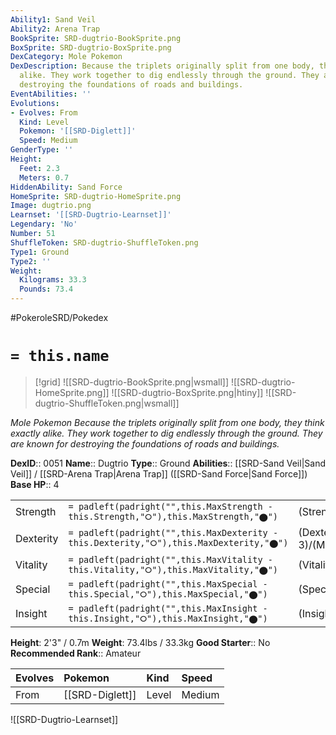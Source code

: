 ```yaml
---
Ability1: Sand Veil
Ability2: Arena Trap
BookSprite: SRD-dugtrio-BookSprite.png
BoxSprite: SRD-dugtrio-BoxSprite.png
DexCategory: Mole Pokemon
DexDescription: Because the triplets originally split from one body, they think exactly
  alike. They work together to dig endlessly through the ground. They are known for
  destroying the foundations of roads and buildings.
EventAbilities: ''
Evolutions:
- Evolves: From
  Kind: Level
  Pokemon: '[[SRD-Diglett]]'
  Speed: Medium
GenderType: ''
Height:
  Feet: 2.3
  Meters: 0.7
HiddenAbility: Sand Force
HomeSprite: SRD-dugtrio-HomeSprite.png
Image: dugtrio.png
Learnset: '[[SRD-Dugtrio-Learnset]]'
Legendary: 'No'
Number: 51
ShuffleToken: SRD-dugtrio-ShuffleToken.png
Type1: Ground
Type2: ''
Weight:
  Kilograms: 33.3
  Pounds: 73.4
---
```


#PokeroleSRD/Pokedex

# `= this.name`

> [!grid]
> ![[SRD-dugtrio-BookSprite.png|wsmall]]
> ![[SRD-dugtrio-HomeSprite.png]]
> ![[SRD-dugtrio-BoxSprite.png|htiny]]
> ![[SRD-dugtrio-ShuffleToken.png|wsmall]]


*Mole Pokemon*
*Because the triplets originally split from one body, they think exactly alike. They work together to dig endlessly through the ground. They are known for destroying the foundations of roads and buildings.*

**DexID**:: 0051
**Name**:: Dugtrio
**Type**:: Ground
**Abilities**:: [[SRD-Sand Veil|Sand Veil]] / [[SRD-Arena Trap|Arena Trap]] ([[SRD-Sand Force|Sand Force]])
**Base HP**:: 4

|           |                                                                                        |                                          |
| --------- | -------------------------------------------------------------------------------------- | ---------------------------------------- |
| Strength  | `= padleft(padright("",this.MaxStrength - this.Strength,"⭘"),this.MaxStrength,"⬤")`    | (Strength::2)/(MaxStrength::5)   |
| Dexterity | `= padleft(padright("",this.MaxDexterity - this.Dexterity,"⭘"),this.MaxDexterity,"⬤")` | (Dexterity:: 3)/(MaxDexterity::7) |
| Vitality  | `= padleft(padright("",this.MaxVitality - this.Vitality,"⭘"),this.MaxVitality,"⬤")`    | (Vitality::2)/(MaxVitality::4)   |
| Special   | `= padleft(padright("",this.MaxSpecial - this.Special,"⭘"),this.MaxSpecial,"⬤")`       | (Special::2)/(MaxSpecial::4)     |
| Insight   | `= padleft(padright("",this.MaxInsight - this.Insight,"⭘"),this.MaxInsight,"⬤")`       | (Insight::2)/(MaxInsight::5)     |

**Height**: 2'3" / 0.7m
**Weight**: 73.4lbs / 33.3kg
**Good Starter**:: No
**Recommended Rank**:: Amateur

| Evolves   | Pokemon         | Kind   | Speed   |
|:----------|:----------------|:-------|:--------|
| From      | [[SRD-Diglett]] | Level  | Medium  |

![[SRD-Dugtrio-Learnset]]